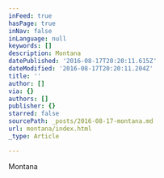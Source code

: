 ```yaml
---
inFeed: true
hasPage: true
inNav: false
inLanguage: null
keywords: []
description: Montana
datePublished: '2016-08-17T20:20:11.615Z'
dateModified: '2016-08-17T20:20:11.204Z'
title: ''
author: []
via: {}
authors: []
publisher: {}
starred: false
sourcePath: _posts/2016-08-17-montana.md
url: montana/index.html
_type: Article

---
```

Montana